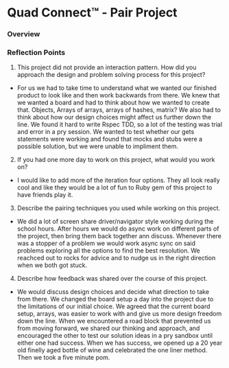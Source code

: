 # Quad Connect™ - Pair Project
### Overview


### Reflection Points
1. This project did not provide an interaction pattern. How did you approach the design and problem solving process for this project?

- For us we had to take time to understand what we wanted our finished product to look like and then work backwards from there. We knew that we wanted a board and had to think about how we wanted to create that. Objects, Arrays of arrays, arrays of hashes, matrix? We also had to think about how our design choices might affect us further down the line. We found it hard to write Rspec TDD, so a lot of the testing was trial and error in a pry session. We wanted to test whether our gets statements were working and found that mocks and stubs were a possible solution, but we were unable to impliment them. 

2. If you had one more day to work on this project, what would you work on?

- I would like to add more of the iteration four options. They all look really cool and like they would be a lot of fun to Ruby gem of this project to have friends play it. 

3. Describe the pairing techniques you used while working on this project.

- We did a lot of screen share driver/navigator style working during the school hours. After hours we would do async work on different parts of the project, then bring them back together ann discuss. Whenever there was a stopper of a problem we would work async sync on said problems exploring all the options to find the best resolution. We reachced out to rocks for advice and to nudge us in the right direction when we both got stuck. 

4. Describe how feedback was shared over the course of this project.

- We would discuss design choices and decide what direction to take from there. We changed the board setup a day into the project due to the limitations of our initial choice. We agreed that the current board setup, arrays, was easier to work with and give us more design freedom down the line. When we encountered a road block that prevented us from moving forward, we shared our thinking and approach, and encouraged the other to test our solution ideas in a pry sandbox until either one had success. When we has success, we opened up a 20 year old finelly aged bottle of wine and celebrated the one liner method. Then we took a five minute pom. 
